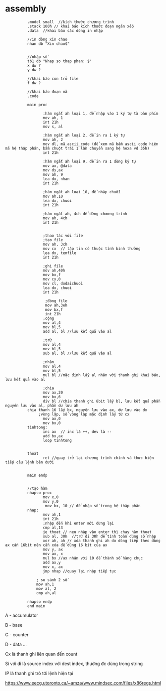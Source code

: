 # assembly
              .model small  //kích thước chương trình
              .stack 100h // khai báo kích thước đoạn ngăn xếp
              .data  //khai báo các dòng in nhập

              //in dòng xin chao
              nhan db "Xin chao$"


              //nhập số
              tb1 db "Nhap so thap phan: $"
              x dw ?
              y dw ?
              
              //khai báo con trỏ file
              f dw ?

              //khai báo đoạn mã
              .code

              main proc

                     :hàm ngắt ah loại 1, để nhập vào 1 ký tự từ bàn phím
                     mov ah, 1
                     int 21h
                     mov s, al

                     :hàm ngắt ah loại 2, để in ra 1 ký tự
                     mov ah, 2
                     mov dl, mã_ascii_code (để xem mã bấm ascii code hiện mã hệ thập phân, bấm chuột trái 1 lần chuyển sang hệ hexa vd 35h)
                     int 21h

                     :hàm ngắt ah loại 9, để in ra 1 dòng ký tự
                     mov ax, @data
                     mov ds,ax
                     mov ah, 9
                     lea dx, nhan
                     int 21h
                     
                     ;hàm ngắt ah loại 10, để nhập chuỗi
                     mov ah,10
                     lea dx, chuoi
                     int 21h

                     ;hàm ngắt ah, 4ch để dừng chương trình
                     mov ah, 4ch
                     int 21h
                     
                     
                     ;thao tác với file
                     ;tạo file
                     mov ah, 3ch
                     mov cx  // tập tin có thuộc tính bình thường
                     lea dx, tenfile
                     int 21h
                     
                     ;ghi file
                     mov ah,40h
                     mov bx,f
                     mov cx,0
                     mov cl, dodaichuoi
                     lea dx, chuoi
                     int 21h
                    
                      ;đóng file
                      mov ah,3eh
                      mov bx,f
                      int 21h
                     ;cộng
                     mov al,4
                     mov bl,5
                     add al, bl //lưu kết quả vào al

                     ;trừ
                     mov al,4
                     mov bl,5
                     sub al, bl //lưu kết quả vào al

                     ;nhân
                     mov al,4
                     mov bl,5
                     mul bl //mặc định lấy al nhân với thanh ghi khai báo, lưu kết quả vào al

                     ;chia
                     mov ax,20
                     mov bx,6
                     div bl //chia thanh ghi 8bit lấy bl, lưu kết quả phần nguyên lưu vào al, phần dư lưu ah
              chia thanh 16 lấy bx, nguyên lưu vào ax, dư lưu vào dx
                   ;vòng lặp, số vòng lập mặc định lấy từ cx
                     mov ax,0
                     mov bx,0
              tinhtong:
                     inc ax  // inc là ++, dev là --
                     add bx,ax
                     loop tinhtong


              thoat
                     ret //quay trở lại chương trình chính và thực hiện tiếp câu lệnh bên dưới


              main endp


              //tạo hàm
              nhapso proc
                     mov x,0
                     mov y,0
                      mov bx, 10 // để nhập số trong hệ thập phân
              nhap:
                     mov ah,1
                     int 21h
                     ;nhập đến khi enter mới dừng lại
                     cmp al,13
                     je thoat // neu nhập vào enter thì chạy hàm thoat
                     sub al, 30h  //trừ đi 30h để tính toàn đúng số nhập
                     xor ah, ah // xóa thanh ghi ah do dòng tiếp theo dùng ax cần 16bit nên cần xóa để dùng 16 bit của ax
                     mov y, ax
                     mov ax, x
                     mul bx //ax nhân với 10 để thành số hàng chục
                     add ax,y
                     mov x, ax
                     jmp nhap //quay lại nhập tiếp tục

                  ; so sánh 2 số
                  mov ah,1
                  mov al, 2
                  cmp ah,al

              nhapso endp
              end main


A - accumulator

B - base

C - counter

D - data
...

Cx là thanh ghi liên quan đến count

Si với di là source index với dest index, thường đc dùng trong string

IP là thanh ghi trỏ tới lệnh hiện tại

https://www.eecg.utoronto.ca/~amza/www.mindsec.com/files/x86regs.html
